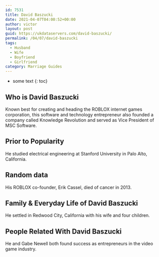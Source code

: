```yaml
---
id: 7531
title: David Baszucki
date: 2021-04-07T04:00:52+00:00
author: victor
layout: post
guid: https://ukdataservers.com/david-baszucki/
permalink: /04/07/david-baszucki
tags:
  - Husband
  - Wife
  - Boyfriend
  - Girlfriend
category: Marriage Guides
---
```


* some text
{: toc}


## Who is David Baszucki



Known best for creating and heading the ROBLOX internet games corporation, this software and technology entrepreneur also founded a company called Knowledge Revolution and served as Vice President of MSC Software.

                
                
                
## Prior to Popularity



He studied electrical engineering at Stanford University in Palo Alto, California.

                
                
                
## Random data



His ROBLOX co-founder, Erik Cassel, died of cancer in 2013.

                
                
                
## Family & Everyday Life of David Baszucki



He settled in Redwood City, California with his wife and four children.

                
                
                
## People Related With David Baszucki



He and Gabe Newell both found success as entrepreneurs in the video game industry.

                
              
            
          
          
          